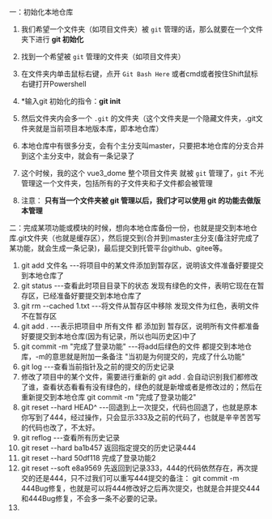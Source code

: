 一：初始化本地仓库

1. 我们希望一个文件夹（如项目文件夹）被 `git` 管理的话，那么就要在一个文件夹下进行 **git 初始化**

2. 找到一个希望被 `git` 管理的文件夹（如项目文件夹）

3. 在文件夹内单击鼠标右键，点开 `Git Bash Here` 或者cmd或者按住Shift鼠标右键打开Powershell

4. *输入git 初始化的指令：**git init**

5. 然后文件夹内会多一个 `.git` 的文件夹（这个文件夹是一个隐藏文件夹，.git文件夹就是当前项目本地版本库，即本地仓库）

6. 本地仓库中有很多分支，会有个主分支叫master，只要把本地仓库的分支合并到这个主分支中，就会有一条记录了

7. 这个时候，我的这个 vue3_dome 整个项目文件夹 就被 `git` 管理了，`git` 不光管理这一个文件夹，包括所有的子文件夹和子文件都会被管理

8. 注意： **只有当一个文件夹被 git 管理以后，我们才可以使用 git 的功能去做版本管理**

   

二：完成某项功能或模块的时候，想向本地仓库备份一份，也就是提交到本地仓库.git文件夹（也就是缓存区），然后提交到(合并到)master主分支(备注好完成了某功能，就会生成一条记录)，最后提交到托管平台github、gitee等。

1. git add 文件名    ---将项目中的某文件添加到暂存区，说明该文件准备好要提交到本地仓库了
2. git status    ---查看此时项目目录下的状态  发现有绿色的文件，表明它现在在暂存区，已经准备好要提交到本地仓库了
3. git rm --cached 1.txt    ---将文件从暂存区中移除   发现文件为红色，表明文件不在暂存区
4. git add .    ---表示把项目中 所有文件 都 添加到 暂存区，说明所有文件都准备好要提交到本地仓库(因为有记录，所以也叫历史区)中了
5. git commit -m "完成了登录功能"     ---将add后绿色的文件 都提交到本地仓库，-m的意思就是附加一条备注 "当初是为何提交的，完成了什么功能"
6. git log    ---查看当前指针及之前的提交的历史记录
7. 修改了项目中的某个文件，需要进行重新的 git add .  会自动识别我们都修改了谁，查看状态看看有没有绿色的，绿色的就是新增或者是修改过的；然后在重新提交到本地仓库 git commit -m "完成了登录功能2"
8. git reset --hard HEAD^    ---回退到上一次提交，代码也回退了，也就是原本你写到了444，经过操作，只会显示333及之前的代码了，也就是辛辛苦苦写的代码也改了，不太好。
9. git reflog   ---查看所有历史记录
10. git reset --hard ba1b457  返回指定提交的历史记录444
11. git reset --hard 50df118    完成了登录功能2
12. git reset --soft e8a9569   先返回到记录333，444的代码依然存在，再次提交的还是444，只不过我们可以重写444提交的备注：  git commit -m 444Bug修复，也就是可以将444修改好之后再次提交，也就是合并提交444和444Bug修复，不会多一条不必要的记录。
13. 



